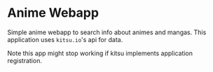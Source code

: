 # Anime Webapp

Simple anime webapp to search info about animes and mangas. This application uses `kitsu.io`'s api for data.

Note this app might stop working if kitsu implements application registration.